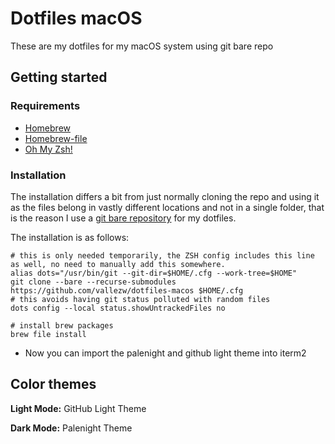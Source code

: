 # Dotfiles macOS
These are my dotfiles for my macOS system using git bare repo
## Getting started
### Requirements
- [Homebrew](https://brew.sh/)
- [Homebrew-file](https://homebrew-file.readthedocs.io/en/latest/installation.html)
- [Oh My Zsh!](https://github.com/ohmyzsh/ohmyzsh)
### Installation
The installation differs a bit from just normally cloning the repo and using it as the files belong in vastly different locations and not in a single folder, that is the reason I use a [git bare repository](https://www.atlassian.com/git/tutorials/dotfiles) for my dotfiles.

The installation is as follows:
```shell
# this is only needed temporarily, the ZSH config includes this line as well, no need to manually add this somewhere.
alias dots="/usr/bin/git --git-dir=$HOME/.cfg --work-tree=$HOME"
git clone --bare --recurse-submodules https://github.com/vallezw/dotfiles-macos $HOME/.cfg
# this avoids having git status polluted with random files
dots config --local status.showUntrackedFiles no

# install brew packages
brew file install
```
- Now you can import the palenight and github light theme into iterm2

## Color themes
**Light Mode:** GitHub Light Theme

**Dark Mode:** Palenight Theme
